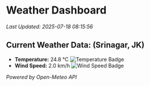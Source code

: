 
# Weather Dashboard

_Last Updated: 2025-07-18 08:15:56_

## Current Weather Data: (Srinagar, JK)
- **Temperature:** 24.8 °C ![Temperature Badge](https://img.shields.io/badge/Temperature-Medium%20Temp-green)
- **Wind Speed:** 2.0 km/h ![Wind Speed Badge](https://img.shields.io/badge/Wind%20Speed-Light%20Wind-blue)

*Powered by Open-Meteo API*
